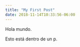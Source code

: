 ```yaml
---
title: "My First Post"
date: 2018-11-14T10:33:56-06:00
---
```


Hola mundo.

<p>Esto está dentro de un p.</p>
